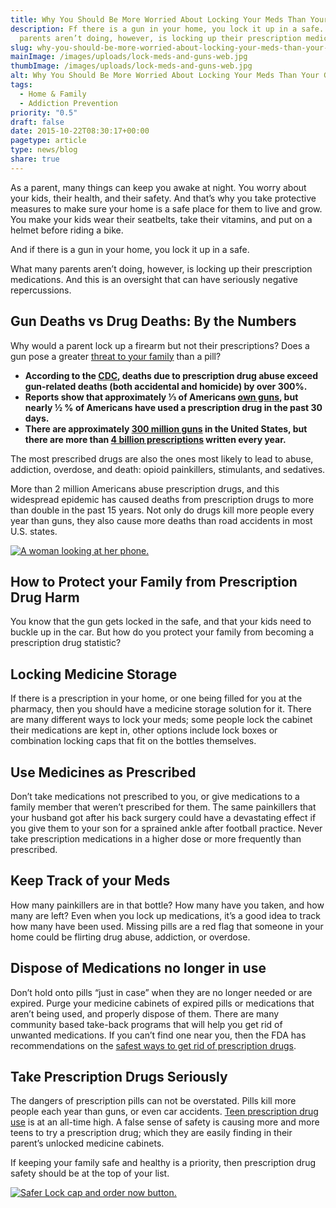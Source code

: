 ```yaml
---
title: Why You Should Be More Worried About Locking Your Meds Than Your Guns
description: Ff there is a gun in your home, you lock it up in a safe. What many
  parents aren’t doing, however, is locking up their prescription medications.
slug: why-you-should-be-more-worried-about-locking-your-meds-than-your-guns
mainImage: /images/uploads/lock-meds-and-guns-web.jpg
thumbImage: /images/uploads/lock-meds-and-guns-web.jpg
alt: Why You Should Be More Worried About Locking Your Meds Than Your Guns
tags:
  - Home & Family
  - Addiction Prevention
priority: "0.5"
draft: false
date: 2015-10-22T08:30:17+00:00
pagetype: article
type: news/blog
share: true
---
```

As a parent, many things can keep you awake at night. You worry about your kids, their health, and their safety. And that’s why you take protective measures to make sure your home is a safe place for them to live and grow. You make your kids wear their seatbelts, take their vitamins, and put on a helmet before riding a bike.

And if there is a gun in your home, you lock it up in a safe.

What many parents aren’t doing, however, is locking up their prescription medications. And this is an oversight that can have seriously negative repercussions.

## Gun Deaths vs Drug Deaths: By the Numbers

Why would a parent lock up a firearm but not their prescriptions? Does a gun pose a greater [threat to your family](/news/blog/the-1-hidden-household-danger-thats-putting-your-family-at-risk) than a pill?

* **According to the [CDC](http://www.cdc.gov/nchs/data/nvsr/nvsr64/nvsr64_02.pdf), deaths due to prescription drug abuse exceed gun-related deaths (both accidental and homicide) by over 300%.**
* **Reports show that approximately ⅓ of Americans [own guns](http://www.nbcnews.com/news/us-news/one-three-americans-own-guns-culture-factor-study-finds-n384031), but nearly ½ % of Americans have used a prescription drug in the past 30 days.**
* **There are approximately [300 million guns](http://www.pewresearch.org/fact-tank/2013/06/04/a-minority-of-americans-own-guns-but-just-how-many-is-unclear/) in the United States, but there are more than [4 billion prescriptions](http://www.sciencedaily.com/releases/2012/09/120912125529.htm) written every year.**

The most prescribed drugs are also the ones most likely to lead to abuse, addiction, overdose, and death: opioid painkillers, stimulants, and sedatives.

More than 2 million Americans abuse prescription drugs, and this widespread epidemic has caused deaths from prescription drugs to more than double in the past 15 years. Not only do drugs kill more people every year than guns, they also cause more deaths than road accidents in most U.S. states.

[![A woman looking at her phone.](/images/uploads/rxguardian-well-rx-graphic.jpg "Save up to 80 percent on prescription drugs.")](https://www.wellrx.com/rx-discount-card/enroll/?invitecode=SaferLock%20&utm_source=SaferLock%20&utm_medium=affiliate&utm_campaign=%3cblogs%3E "WellRx Link")

## How to Protect your Family from Prescription Drug Harm

You know that the gun gets locked in the safe, and that your kids need to buckle up in the car. But how do you protect your family from becoming a prescription drug statistic?

## Locking Medicine Storage

If there is a prescription in your home, or one being filled for you at the pharmacy, then you should have a medicine storage solution for it. There are many different ways to lock your meds; some people lock the cabinet their medications are kept in, other options include lock boxes or combination locking caps that fit on the bottles themselves.

## Use Medicines as Prescribed

Don’t take medications not prescribed to you, or give medications to a family member that weren’t prescribed for them. The same painkillers that your husband got after his back surgery could have a devastating effect if you give them to your son for a sprained ankle after football practice. Never take prescription medications in a higher dose or more frequently than prescribed.

## Keep Track of your Meds

How many painkillers are in that bottle? How many have you taken, and how many are left? Even when you lock up medications, it’s a good idea to track how many have been used. Missing pills are a red flag that someone in your home could be flirting drug abuse, addiction, or overdose.

## Dispose of Medications no longer in use

Don’t hold onto pills “just in case” when they are no longer needed or are expired. Purge your medicine cabinets of expired pills or medications that aren’t being used, and properly dispose of them. There are many community based take-back programs that will help you get rid of unwanted medications. If you can’t find one near you, then the FDA has recommendations on the [safest ways to get rid of prescription drugs](http://www.fda.gov/ForConsumers/ConsumerUpdates/ucm101653.htm).

## Take Prescription Drugs Seriously

The dangers of prescription pills can not be overstated. Pills kill more people each year than guns, or even car accidents. [Teen prescription drug use](/news/blog/pssst...your-teens-arent-partying-the-way-you-did) is at an all-time high. A false sense of safety is causing more and more teens to try a prescription drug; which they are easily finding in their parent’s unlocked medicine cabinets.

If keeping your family safe and healthy is a priority, then prescription drug safety should be at the top of your list.

[![Safer Lock cap and order now button.](/images/uploads/safer-cta.png "Better safe than sorry. Lock up your meds.")](https://shop.rxguardian.com/products/safer-lock "Safer Lock Product Link")